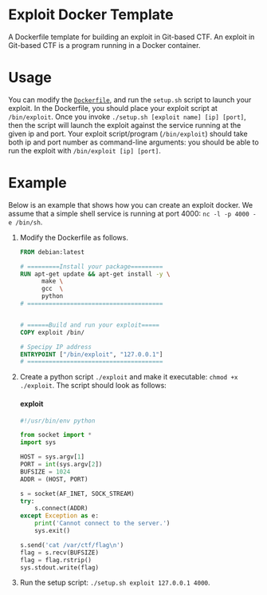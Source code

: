 # Exploit Docker Template

A Dockerfile template for building an exploit in Git-based CTF. An exploit in
Git-based CTF is a program running in a Docker container.

# Usage

You can modify the [`Dockerfile`](Dockerfile), and run the `setup.sh` script to
launch your exploit. In the Dockerfile, you should place your exploit script at
`/bin/exploit`. Once you invoke `./setup.sh [exploit name] [ip] [port]`, then
the script will launch the exploit against the service running at the given ip
and port. Your exploit script/program (`/bin/exploit`) should take both ip and
port number as command-line arguments: you should be able to run the exploit
with `/bin/exploit [ip] [port]`.

# Example

Below is an example that shows how you can create an exploit docker. We assume
that a simple shell service is running at port 4000: `nc -l -p 4000 -e /bin/sh`.

1. Modify the Dockerfile as follows.

    ```dockerfile
    FROM debian:latest

    # =========Install your package=========
    RUN apt-get update && apt-get install -y \
          make \
          gcc  \
          python
    # ======================================


    # ======Build and run your exploit=====
    COPY exploit /bin/

    # Specipy IP address
    ENTRYPOINT ["/bin/exploit", "127.0.0.1"]
    # ======================================
    ```

2. Create a python script `./exploit` and make it executable: `chmod +x
   ./exploit`. The script should look as follows:

    #### exploit
    ```python
    #!/usr/bin/env python

    from socket import *
    import sys

    HOST = sys.argv[1]
    PORT = int(sys.argv[2])
    BUFSIZE = 1024
    ADDR = (HOST, PORT)

    s = socket(AF_INET, SOCK_STREAM)
    try:
        s.connect(ADDR)
    except Exception as e:
        print('Cannot connect to the server.')
        sys.exit()

    s.send('cat /var/ctf/flag\n')
    flag = s.recv(BUFSIZE)
    flag = flag.rstrip()
    sys.stdout.write(flag)
    ```

3. Run the setup script: `./setup.sh exploit 127.0.0.1 4000`.
